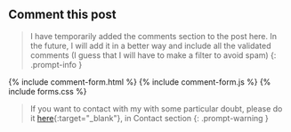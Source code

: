 ## Comment this post

> I have temporarily added the comments section to the post here. In the future, I will add it in a better way and include all the validated comments (I guess that I will have to make a filter to avoid spam)
{: .prompt-info }

{% include comment-form.html %}
{% include comment-form.js %}
{% include forms.css %}

> If you want to contact with my with some particular doubt, please do it [here](/about/){:target="_blank"}, in Contact section
{: .prompt-warning }
